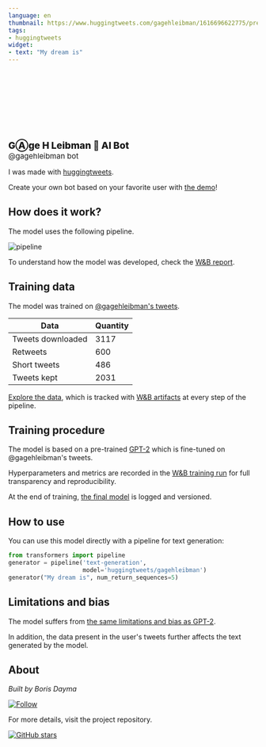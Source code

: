 ```yaml
---
language: en
thumbnail: https://www.huggingtweets.com/gagehleibman/1616696622775/predictions.png
tags:
- huggingtweets
widget:
- text: "My dream is"
---
```


<div>
<div style="width: 132px; height:132px; border-radius: 50%; background-size: cover; background-image: url('https://pbs.twimg.com/profile_images/1372021004969472002/J07dtn_B_400x400.jpg')">
</div>
<div style="margin-top: 8px; font-size: 19px; font-weight: 800">GⒶge H Leibman 🤖 AI Bot </div>
<div style="font-size: 15px">@gagehleibman bot</div>
</div>

I was made with [huggingtweets](https://github.com/borisdayma/huggingtweets).

Create your own bot based on your favorite user with [the demo](https://colab.research.google.com/github/borisdayma/huggingtweets/blob/master/huggingtweets-demo.ipynb)!

## How does it work?

The model uses the following pipeline.

![pipeline](https://github.com/borisdayma/huggingtweets/blob/master/img/pipeline.png?raw=true)

To understand how the model was developed, check the [W&B report](https://wandb.ai/wandb/huggingtweets/reports/HuggingTweets-Train-a-Model-to-Generate-Tweets--VmlldzoxMTY5MjI).

## Training data

The model was trained on [@gagehleibman's tweets](https://twitter.com/gagehleibman).

| Data | Quantity |
| --- | --- |
| Tweets downloaded | 3117 |
| Retweets | 600 |
| Short tweets | 486 |
| Tweets kept | 2031 |

[Explore the data](https://wandb.ai/wandb/huggingtweets/runs/3vjxnqnf/artifacts), which is tracked with [W&B artifacts](https://docs.wandb.com/artifacts) at every step of the pipeline.

## Training procedure

The model is based on a pre-trained [GPT-2](https://huggingface.co/gpt2) which is fine-tuned on @gagehleibman's tweets.

Hyperparameters and metrics are recorded in the [W&B training run](https://wandb.ai/wandb/huggingtweets/runs/67jfcjhk) for full transparency and reproducibility.

At the end of training, [the final model](https://wandb.ai/wandb/huggingtweets/runs/67jfcjhk/artifacts) is logged and versioned.

## How to use

You can use this model directly with a pipeline for text generation:

```python
from transformers import pipeline
generator = pipeline('text-generation',
                     model='huggingtweets/gagehleibman')
generator("My dream is", num_return_sequences=5)
```

## Limitations and bias

The model suffers from [the same limitations and bias as GPT-2](https://huggingface.co/gpt2#limitations-and-bias).

In addition, the data present in the user's tweets further affects the text generated by the model.

## About

*Built by Boris Dayma*

[![Follow](https://img.shields.io/twitter/follow/borisdayma?style=social)](https://twitter.com/intent/follow?screen_name=borisdayma)

For more details, visit the project repository.

[![GitHub stars](https://img.shields.io/github/stars/borisdayma/huggingtweets?style=social)](https://github.com/borisdayma/huggingtweets)
